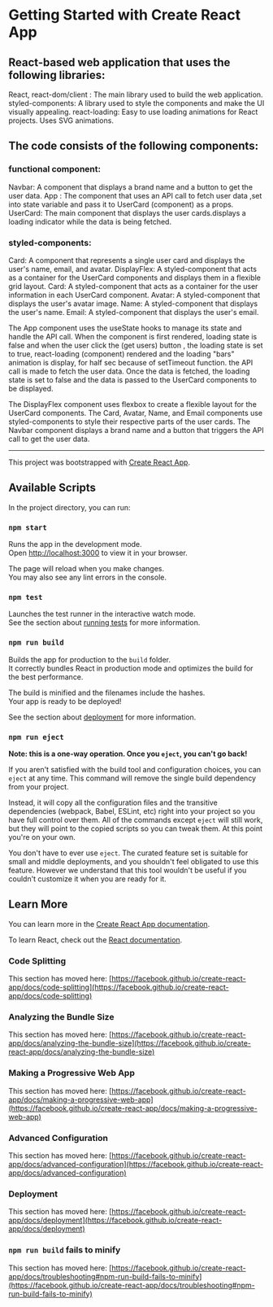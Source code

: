 # Getting Started with Create React App


## React-based web application that uses the following libraries:

React, react-dom/client : The main library used to build the web application.
styled-components: A library used to style the components and make the UI visually appealing.
react-loading: Easy to use loading animations for React projects. Uses SVG animations.

## The code consists of the following components:
### functional component:

Navbar: A component that displays a brand name and a button to get the user data.
App : The component that uses an API call to fetch user data ,set into state variable and pass it to UserCard (component) as a props.
UserCard: The main component that displays the user cards.displays a loading indicator while the data is being fetched.

### styled-components:

Card: A component that represents a single user card and displays the user's name, email, and avatar.
DisplayFlex: A styled-component that acts as a container for the UserCard components and displays them in a flexible grid layout.
Card: A styled-component that acts as a container for the user information in each UserCard component.
Avatar: A styled-component that displays the user's avatar image.
Name: A styled-component that displays the user's name.
Email: A styled-component that displays the user's email.

The App component uses the useState hooks to manage its state and handle the API call. When the component is first rendered, loading state is false and when the user click the (get users) button , the loading state is set to true, react-loading (component) rendered and the loading "bars" animation is display, for half sec because of setTimeout function.
the API call is made to fetch the user data. Once the data is fetched, the loading state is set to false and the data is passed to the UserCard components to be displayed.

The DisplayFlex component uses flexbox to create a flexible layout for the UserCard components. The Card, Avatar, Name, and Email components use styled-components to style their respective parts of the user cards. 
The Navbar component displays a brand name and a button that triggers the API call to get the user data.

--------------------------------------------------------------------------------------------------------------------------------------------------------

This project was bootstrapped with [Create React App](https://github.com/facebook/create-react-app).

## Available Scripts

In the project directory, you can run:

### `npm start`

Runs the app in the development mode.\
Open [http://localhost:3000](http://localhost:3000) to view it in your browser.

The page will reload when you make changes.\
You may also see any lint errors in the console.

### `npm test`

Launches the test runner in the interactive watch mode.\
See the section about [running tests](https://facebook.github.io/create-react-app/docs/running-tests) for more information.

### `npm run build`

Builds the app for production to the `build` folder.\
It correctly bundles React in production mode and optimizes the build for the best performance.

The build is minified and the filenames include the hashes.\
Your app is ready to be deployed!

See the section about [deployment](https://facebook.github.io/create-react-app/docs/deployment) for more information.

### `npm run eject`

**Note: this is a one-way operation. Once you `eject`, you can't go back!**

If you aren't satisfied with the build tool and configuration choices, you can `eject` at any time. This command will remove the single build dependency from your project.

Instead, it will copy all the configuration files and the transitive dependencies (webpack, Babel, ESLint, etc) right into your project so you have full control over them. All of the commands except `eject` will still work, but they will point to the copied scripts so you can tweak them. At this point you're on your own.

You don't have to ever use `eject`. The curated feature set is suitable for small and middle deployments, and you shouldn't feel obligated to use this feature. However we understand that this tool wouldn't be useful if you couldn't customize it when you are ready for it.

## Learn More

You can learn more in the [Create React App documentation](https://facebook.github.io/create-react-app/docs/getting-started).

To learn React, check out the [React documentation](https://reactjs.org/).

### Code Splitting

This section has moved here: [https://facebook.github.io/create-react-app/docs/code-splitting](https://facebook.github.io/create-react-app/docs/code-splitting)

### Analyzing the Bundle Size

This section has moved here: [https://facebook.github.io/create-react-app/docs/analyzing-the-bundle-size](https://facebook.github.io/create-react-app/docs/analyzing-the-bundle-size)

### Making a Progressive Web App

This section has moved here: [https://facebook.github.io/create-react-app/docs/making-a-progressive-web-app](https://facebook.github.io/create-react-app/docs/making-a-progressive-web-app)

### Advanced Configuration

This section has moved here: [https://facebook.github.io/create-react-app/docs/advanced-configuration](https://facebook.github.io/create-react-app/docs/advanced-configuration)

### Deployment

This section has moved here: [https://facebook.github.io/create-react-app/docs/deployment](https://facebook.github.io/create-react-app/docs/deployment)

### `npm run build` fails to minify

This section has moved here: [https://facebook.github.io/create-react-app/docs/troubleshooting#npm-run-build-fails-to-minify](https://facebook.github.io/create-react-app/docs/troubleshooting#npm-run-build-fails-to-minify)
